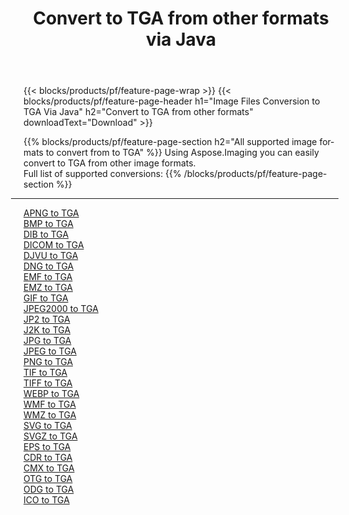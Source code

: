 ﻿---
title: Convert to TGA from other formats via Java 
weight: 3920
url: /java/conversion/to/tga 
lang: en
langdirlevel: 2
locales: zh-hans,ja,it,ru,de,es,fr,nl,id,lt,pl,pt,vi,tr,ko,zh-hant,ar,hi,th,sv,cs,uk,he
description: Using Aspose.Imaging you can easily convert to TGA from other formats
---

{{< blocks/products/pf/feature-page-wrap >}}
{{< blocks/products/pf/feature-page-header h1="Image Files Conversion to TGA Via Java" h2="Convert to TGA from other formats" downloadText="Download" >}}


{{% blocks/products/pf/feature-page-section  h2="All supported image formats to convert from to TGA" %}}
Using Aspose.Imaging you can easily convert to TGA from other image formats.
<br/>
Full list of supported conversions:
{{% /blocks/products/pf/feature-page-section %}}
<div class="container-fluid productfamilypage bg-gray">
    <div class="convertypes bg-gray agp-content section">
        <div class="container">
		<hr style="margin-left:-20px;"/>
		<div class="row other-converters">
		    <div class='col-md-2 other-converter remove-lp remove-rp'><a href="/imaging/java/conversion/apng-to-tga" >APNG to TGA</a></div>
<div class='col-md-2 other-converter remove-lp remove-rp'><a href="/imaging/java/conversion/bmp-to-tga" >BMP to TGA</a></div>
<div class='col-md-2 other-converter remove-lp remove-rp'><a href="/imaging/java/conversion/dib-to-tga" >DIB to TGA</a></div>
<div class='col-md-2 other-converter remove-lp remove-rp'><a href="/imaging/java/conversion/dicom-to-tga" >DICOM to TGA</a></div>
<div class='col-md-2 other-converter remove-lp remove-rp'><a href="/imaging/java/conversion/djvu-to-tga" >DJVU to TGA</a></div>
<div class='col-md-2 other-converter remove-lp remove-rp'><a href="/imaging/java/conversion/dng-to-tga" >DNG to TGA</a></div>
<div class='col-md-2 other-converter remove-lp remove-rp'><a href="/imaging/java/conversion/emf-to-tga" >EMF to TGA</a></div>
<div class='col-md-2 other-converter remove-lp remove-rp'><a href="/imaging/java/conversion/emz-to-tga" >EMZ to TGA</a></div>
<div class='col-md-2 other-converter remove-lp remove-rp'><a href="/imaging/java/conversion/gif-to-tga" >GIF to TGA</a></div>
<div class='col-md-2 other-converter remove-lp remove-rp'><a href="/imaging/java/conversion/jpeg2000-to-tga" >JPEG2000 to TGA</a></div>
<div class='col-md-2 other-converter remove-lp remove-rp'><a href="/imaging/java/conversion/jp2-to-tga" >JP2 to TGA</a></div>
<div class='col-md-2 other-converter remove-lp remove-rp'><a href="/imaging/java/conversion/j2k-to-tga" >J2K to TGA</a></div>
<div class='col-md-2 other-converter remove-lp remove-rp'><a href="/imaging/java/conversion/jpg-to-tga" >JPG to TGA</a></div>
<div class='col-md-2 other-converter remove-lp remove-rp'><a href="/imaging/java/conversion/jpeg-to-tga" >JPEG to TGA</a></div>
<div class='col-md-2 other-converter remove-lp remove-rp'><a href="/imaging/java/conversion/png-to-tga" >PNG to TGA</a></div>
<div class='col-md-2 other-converter remove-lp remove-rp'><a href="/imaging/java/conversion/tif-to-tga" >TIF to TGA</a></div>
<div class='col-md-2 other-converter remove-lp remove-rp'><a href="/imaging/java/conversion/tiff-to-tga" >TIFF to TGA</a></div>
<div class='col-md-2 other-converter remove-lp remove-rp'><a href="/imaging/java/conversion/webp-to-tga" >WEBP to TGA</a></div>
<div class='col-md-2 other-converter remove-lp remove-rp'><a href="/imaging/java/conversion/wmf-to-tga" >WMF to TGA</a></div>
<div class='col-md-2 other-converter remove-lp remove-rp'><a href="/imaging/java/conversion/wmz-to-tga" >WMZ to TGA</a></div>
<div class='col-md-2 other-converter remove-lp remove-rp'><a href="/imaging/java/conversion/svg-to-tga" >SVG to TGA</a></div>
<div class='col-md-2 other-converter remove-lp remove-rp'><a href="/imaging/java/conversion/svgz-to-tga" >SVGZ to TGA</a></div>
<div class='col-md-2 other-converter remove-lp remove-rp'><a href="/imaging/java/conversion/eps-to-tga" >EPS to TGA</a></div>
<div class='col-md-2 other-converter remove-lp remove-rp'><a href="/imaging/java/conversion/cdr-to-tga" >CDR to TGA</a></div>
<div class='col-md-2 other-converter remove-lp remove-rp'><a href="/imaging/java/conversion/cmx-to-tga" >CMX to TGA</a></div>
<div class='col-md-2 other-converter remove-lp remove-rp'><a href="/imaging/java/conversion/otg-to-tga" >OTG to TGA</a></div>
<div class='col-md-2 other-converter remove-lp remove-rp'><a href="/imaging/java/conversion/odg-to-tga" >ODG to TGA</a></div>
<div class='col-md-2 other-converter remove-lp remove-rp'><a href="/imaging/java/conversion/ico-to-tga" >ICO to TGA</a></div>
                </div>
        </div>
    </div>
</div>
<br/>

